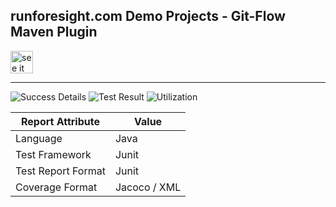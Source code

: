 
## runforesight.com Demo Projects - Git-Flow Maven Plugin

<a href="https://app.runforesight.live/repositories/github/runforesight-demo/gitflow-maven-plugin/workflow-runs">
  <img src="https://4750167.fs1.hubspotusercontent-na1.net/hubfs/4750167/foresight-live-badge-72.png" height="36" alt="see it on foresight" />
</a>


---
![Success Details](https://api-public.service.runforesight.us/api/v1/badge/success?repoId=c9cefa54-5c3d-4471-8bf6-45bf086d9903)
![Test Result](https://api-public.service.runforesight.us/api/v1/badge/test?repoId=c9cefa54-5c3d-4471-8bf6-45bf086d9903)
![Utilization](https://api-public.service.runforesight.us/api/v1/badge/utilization?repoId=c9cefa54-5c3d-4471-8bf6-45bf086d9903)

| Report Attribute  | Value   |
|---|---|
| Language  | Java |
| Test Framework  | Junit |
| Test Report Format | Junit |
| Coverage Format | Jacoco / XML  |
